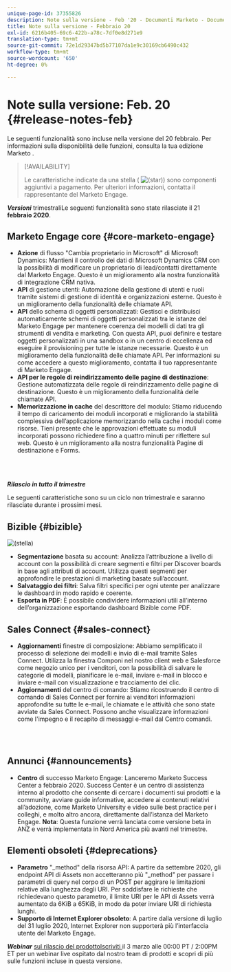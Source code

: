 ```yaml
---
unique-page-id: 37355826
description: Note sulla versione - Feb '20 - Documenti Marketo - Documentazione del prodotto
title: Note sulla versione - Febbraio 20
exl-id: 6216b405-69c6-422b-a78c-7df0e8d271e9
translation-type: tm+mt
source-git-commit: 72e1d29347bd5b77107da1e9c30169cb6490c432
workflow-type: tm+mt
source-wordcount: '650'
ht-degree: 0%

---
```


# Note sulla versione: Feb. 20 {#release-notes-feb}

Le seguenti funzionalità sono incluse nella versione del 20 febbraio. Per informazioni sulla disponibilità delle funzioni, consulta la tua edizione Marketo .

>[!AVAILABILITY]
>
>Le caratteristiche indicate da una stella ( ![(star)](assets/star-yellow.svg)) sono componenti aggiuntivi a pagamento. Per ulteriori informazioni, contatta il rappresentante del Marketo Engage.

**_Versioni_** trimestraliLe seguenti funzionalità sono state rilasciate il 21  **febbraio 2020**.

## Marketo Engage core {#core-marketo-engage}

* **Azione** di flusso &quot;Cambia proprietario in Microsoft&quot; di Microsoft Dynamics: Mantieni il controllo dei dati di Microsoft Dynamics CRM con la possibilità di modificare un proprietario di lead/contatti direttamente dal Marketo Engage. Questo è un miglioramento alla nostra funzionalità di integrazione CRM nativa.
* **API** di gestione utenti: Automazione della gestione di utenti e ruoli tramite sistemi di gestione di identità e organizzazioni esterne. Questo è un miglioramento della funzionalità delle chiamate API.
* **API** dello schema di oggetti personalizzati: Gestisci e distribuisci automaticamente schemi di oggetti personalizzati tra le istanze del Marketo Engage per mantenere coerenza dei modelli di dati tra gli strumenti di vendita e marketing. Con questa API, puoi definire e testare oggetti personalizzati in una sandbox o in un centro di eccellenza ed eseguire il provisioning per tutte le istanze necessarie. Questo è un miglioramento della funzionalità delle chiamate API. Per informazioni su come accedere a questo miglioramento, contatta il tuo rappresentante di Marketo Engage.
* **API per le regole di reindirizzamento delle pagine di destinazione**: Gestione automatizzata delle regole di reindirizzamento delle pagine di destinazione. Questo è un miglioramento della funzionalità delle chiamate API.
* **Memorizzazione in cache** del descrittore del modulo: Stiamo riducendo il tempo di caricamento dei moduli incorporati e migliorando la stabilità complessiva dell’applicazione memorizzando nella cache i moduli come risorse. Tieni presente che le approvazioni effettuate su moduli incorporati possono richiedere fino a quattro minuti per riflettere sul web. Questo è un miglioramento alla nostra funzionalità Pagine di destinazione e Forms.

<br> 

**_Rilascio in tutto il trimestre_**

Le seguenti caratteristiche sono su un ciclo non trimestrale e saranno rilasciate durante i prossimi mesi.

## Bizible {#bizible}

![(stella)](assets/star-yellow.svg)

* **Segmentazione** basata su account: Analizza l’attribuzione a livello di account con la possibilità di creare segmenti e filtri per Discover boards in base agli attributi di account. Utilizza questi segmenti per approfondire le prestazioni di marketing basate sull’account.
* **Salvataggio dei filtri**: Salva filtri specifici per ogni utente per analizzare le dashboard in modo rapido e coerente.
* **Esporta in PDF**: È possibile condividere informazioni utili all’interno dell’organizzazione esportando dashboard Bizible come PDF.

## Sales Connect {#sales-connect}

* **Aggiornamenti** finestre di composizione: Abbiamo semplificato il processo di selezione dei modelli e invio di e-mail tramite Sales Connect. Utilizza la finestra Componi nel nostro client web e Salesforce come negozio unico per i venditori, con la possibilità di salvare le categorie di modelli, pianificare le e-mail, inviare e-mail in blocco e inviare e-mail con visualizzazione e tracciamento dei clic.
* **Aggiornamenti** del centro di comando: Stiamo ricostruendo il centro di comando di Sales Connect per fornire ai venditori informazioni approfondite su tutte le e-mail, le chiamate e le attività che sono state avviate da Sales Connect. Possono anche visualizzare informazioni come l&#39;impegno e il recapito di messaggi e-mail dal Centro comandi.

<br> 

## Annunci {#announcements}

* **Centro** di successo Marketo Engage: Lanceremo Marketo Success Center a febbraio 2020. Success Center è un centro di assistenza interno al prodotto che consente di cercare i documenti sui prodotti e la community, avviare guide informative, accedere ai contenuti relativi all’adozione, come Marketo University e video sulle best practice per i colleghi, e molto altro ancora, direttamente dall’istanza del Marketo Engage. **Nota**: Questa funzione verrà lanciata come versione beta in ANZ e verrà implementata in Nord America più avanti nel trimestre.

## Elementi obsoleti {#deprecations}

* **Parametro** &quot;_method&quot; della risorsa API: A partire da settembre 2020, gli endpoint API di Assets non accetteranno più &quot;_method&quot; per passare i parametri di query nel corpo di un POST per aggirare le limitazioni relative alla lunghezza degli URI. Per soddisfare le richieste che richiedevano questo parametro, il limite URI per le API di Assets verrà aumentato da 6KiB a 65KiB, in modo da poter inviare URI di richiesta lunghi.
* **Supporto di Internet Explorer obsoleto**: A partire dalla versione di luglio del 31 luglio 2020, Internet Explorer non supporterà più l’interfaccia utente del Marketo Engage.

**_Webinar_** [sul rilascio del prodottoIscriviti ](https://engage.marketo.com/Jan_Feb_20_Release_Webinar_Registration.html) il 3 marzo alle 00:00 PT / 2:00PM ET per un webinar live ospitato dal nostro team di prodotti e scopri di più sulle funzioni incluse in questa versione.
